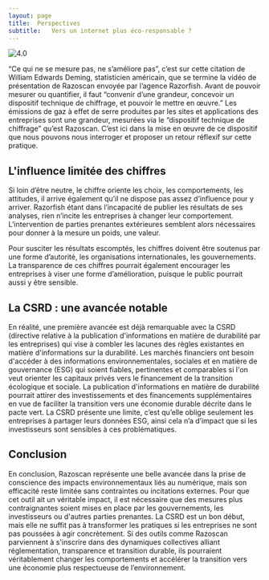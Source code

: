 ```yaml
---
layout: page
title:  Perspectives
subtitle:   Vers un internet plus éco-responsable ?
---
```

![4.0](https://tinmarrr.github.io/photos/4.0.png)

“Ce qui ne se mesure pas, ne s’améliore pas”, c’est sur cette citation de William Edwards Deming, statisticien américain, que se termine la vidéo de présentation de Razoscan envoyée par l’agence Razorfish. Avant de pouvoir mesurer ou quantifier, il faut  “convenir d’une grandeur, concevoir un dispositif technique de chiffrage, et pouvoir le mettre en œuvre.” Les émissions de gaz à effet de serre produites par les sites et applications des entreprises sont une grandeur, mesurées via le “dispositif technique de chiffrage” qu’est Razoscan. C’est ici dans la mise en œuvre de ce dispositif que nous pouvons nous interroger et proposer un retour réflexif sur cette pratique.

## L'influence limitée des chiffres

Si loin d’être neutre, le chiffre oriente les choix, les comportements, les attitudes, il arrive également qu’il ne dispose pas assez d’influence pour y arriver. Razorfish étant dans l’incapacité de publier les résultats de ses analyses, rien n’incite les entreprises à changer leur comportement. L’intervention de parties prenantes extérieures semblent alors nécessaires pour donner à la mesure un poids, une valeur. 

Pour susciter les résultats escomptés, les chiffres doivent être soutenus par une forme d’autorité, les organisations internationales, les gouvernements. La transparence de ces chiffres pourrait également encourager les entreprises à viser une forme d’amélioration, puisque le public pourrait aussi y être sensible.

## La CSRD : une avancée notable

En réalité, une première avancée est déjà remarquable avec la CSRD (directive relative à la publication d'informations en matière de durabilité par les entreprises) qui vise à combler les lacunes des règles existantes en matière d'informations sur la durabilité. Les marchés financiers ont besoin d'accéder à des informations environnementales, sociales et en matière de gouvernance (ESG) qui soient fiables, pertinentes et comparables si l'on veut orienter les capitaux privés vers le financement de la transition écologique et sociale. La publication d'informations en matière de durabilité pourrait attirer des investissements et des financements supplémentaires en vue de faciliter la transition vers une économie durable décrite dans le pacte vert. La CSRD présente une limite, c’est qu’elle oblige seulement les entreprises à partager leurs données ESG, ainsi cela n’a d’impact que si les investisseurs sont sensibles à ces problématiques.

## Conclusion

En conclusion, Razoscan représente une belle avancée dans la prise de conscience des impacts environnementaux liés au numérique, mais son efficacité reste limitée sans contraintes ou incitations externes. Pour que cet outil ait un véritable impact, il est nécessaire que des mesures plus contraignantes soient mises en place par les gouvernements, les investisseurs ou d'autres parties prenantes. La CSRD est un bon début, mais elle ne suffit pas à transformer les pratiques si les entreprises ne sont pas poussées à agir concrètement. Si des outils comme Razoscan parviennent à s'inscrire dans des dynamiques collectives alliant réglementation, transparence et transition durable, ils pourraient véritablement changer les comportements et accélérer la transition vers une économie plus respectueuse de l’environnement.
